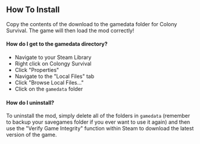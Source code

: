 ## How To Install

Copy the contents of the download to the gamedata folder for Colony Survival. The game will then load the mod correctly!

#### How do I get to the gamedata directory?

- Navigate to your Steam Library
- Right click on Colongy Survival
- Click "Properties"
- Navigate to the "Local Files" tab
- Click "Browse Local Files..."
- Click on the `gamedata` folder

#### How do I uninstall?

To uninstall the mod, simply delete all of the folders in `gamedata` (remember to backup your savegames folder if you ever want to use it again) and then use the "Verify Game Integrity" function within Steam to download the latest version of the game. 
